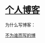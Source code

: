 # [个人博客](www.puronglong.com)

为什么写博客：

[不为谁而写的博](http://www.puronglong.com/2016/06/08/whrite-blog.html)

